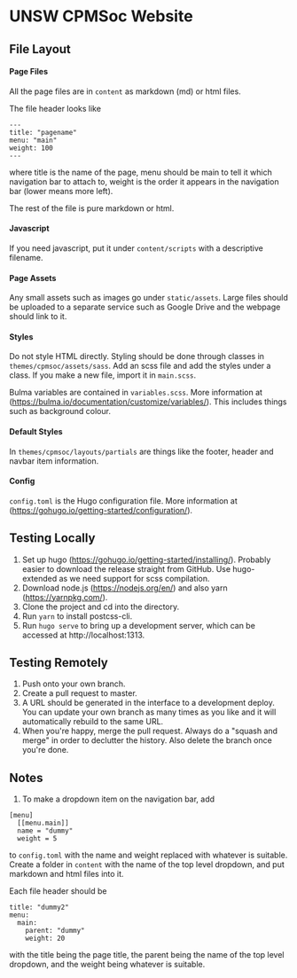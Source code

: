 UNSW CPMSoc Website
===============
## File Layout

#### Page Files

All the page files are in `content` as markdown (md) or html files.

The file header looks like
```
---
title: "pagename"
menu: "main"
weight: 100
---
```
where title is the name of the page, menu should be main to tell it which navigation bar to attach to, weight is the order it appears in the navigation bar (lower means more left).

The rest of the file is pure markdown or html.

#### Javascript

If you need javascript, put it under `content/scripts` with a descriptive filename.

#### Page Assets

Any small assets such as images go under `static/assets`. Large files should be uploaded to a separate service such as Google Drive and the webpage should link to it.

#### Styles

Do not style HTML directly. Styling should be done through classes in `themes/cpmsoc/assets/sass`. Add an scss file and add the styles under a class. If you make a new file, import it in `main.scss`.

Bulma variables are contained in `variables.scss`. More information at (https://bulma.io/documentation/customize/variables/). This includes things such as background colour.

#### Default Styles

In `themes/cpmsoc/layouts/partials` are things like the footer, header and navbar item information.

#### Config

`config.toml` is the Hugo configuration file. More information at (https://gohugo.io/getting-started/configuration/).

## Testing Locally

1. Set up hugo (https://gohugo.io/getting-started/installing/). Probably easier to download the
release straight from GitHub. Use hugo-extended as we need support for scss compilation.
2. Download node.js (https://nodejs.org/en/) and also yarn (https://yarnpkg.com/).
3. Clone the project and cd into the directory.
4. Run `yarn` to install postcss-cli.
5. Run `hugo serve` to bring up a development server, which can be accessed at http://localhost:1313.

## Testing Remotely

1. Push onto your own branch.
2. Create a pull request to master.
3. A URL should be generated in the interface to a development deploy. You can update your own branch
as many times as you like and it will automatically rebuild to the same URL.
4. When you're happy, merge the pull request. Always do a "squash and merge" in order to declutter
the history. Also delete the branch once you're done.

## Notes

1. To make a dropdown item on the navigation bar, add
```
[menu]
  [[menu.main]]
  name = "dummy"
  weight = 5
```
to `config.toml` with the name and weight replaced with whatever is suitable. Create a folder in `content` with the name of the top level dropdown, and put markdown and html files into it.

Each file header should be
```
title: "dummy2"
menu:
  main:
    parent: "dummy"
    weight: 20
```
with the title being the page title, the parent being the name of the top level dropdown, and the weight being whatever is suitable.

